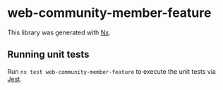 # web-community-member-feature

This library was generated with [Nx](https://nx.dev).

## Running unit tests

Run `nx test web-community-member-feature` to execute the unit tests via [Jest](https://jestjs.io).

